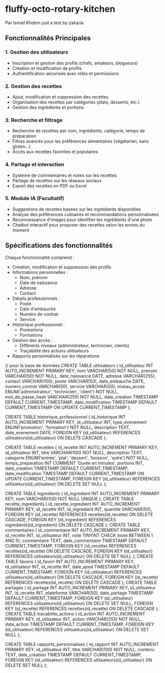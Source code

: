 # fluffy-octo-rotary-kitchen
Par Ismail Khdem
just a test by zakaria

## Fonctionnalités Principales

### 1. Gestion des utilisateurs
- Inscription et gestion des profils (chefs, amateurs, blogueurs)
- Création et modification de profils
- Authentification sécurisée avec rôles et permissions

### 2. Gestion des recettes
- Ajout, modification et suppression des recettes
- Organisation des recettes par catégories (plats, desserts, etc.)
- Gestion des ingrédients et portions

### 3. Recherche et filtrage
- Recherche de recettes par nom, ingrédients, catégorie, temps de préparation
- Filtres avancés pour les préférences alimentaires (végétarien, sans gluten...)
- Accès aux recettes favorites et populaires

### 4. Partage et interaction
- Système de commentaires et notes sur les recettes
- Partage de recettes sur les réseaux sociaux
- Export des recettes en PDF ou Excel

### 5. Module IA (Facultatif)
- Suggestions de recettes basées sur les ingrédients disponibles
- Analyse des préférences culinaires et recommandations personnalisées
- Reconnaissance d'images pour identifier les ingrédients d'une photo
- Chatbot interactif pour proposer des recettes selon les envies du moment

## Spécifications des fonctionnalités

Chaque fonctionnalité comprend :
- Création, modification et suppression des profils
- Informations personnelles :
  - Nom, prénom
  - Date de naissance
  - Adresse
  - Contact
- Détails professionnels :
  - Poste
  - Date d'embauche
  - Numéro de contrat
  - Service
- Historique professionnel :
  - Promotions
  - Formations
- Gestion des accès :
  - Différents niveaux (administrateur, technicien, clients)
  - Traçabilité des actions utilisateurs
- Rapports personnalisés sur les réparations





// pour la base de données 
CREATE TABLE utilisateurs (
    id_utilisateur INT AUTO_INCREMENT PRIMARY KEY,
    nom VARCHAR(50) NOT NULL,
    prenom VARCHAR(50) NOT NULL,
    date_naissance DATE,
    adresse VARCHAR(255),
    contact VARCHAR(100),
    poste VARCHAR(50),
    date_embauche DATE,
    numero_contrat VARCHAR(50),
    service VARCHAR(50),
    niveau_acces ENUM('administrateur', 'technicien', 'client') NOT NULL,
    mot_de_passe_hash VARCHAR(255) NOT NULL,
    date_creation TIMESTAMP DEFAULT CURRENT_TIMESTAMP,
    date_modification TIMESTAMP DEFAULT CURRENT_TIMESTAMP ON UPDATE CURRENT_TIMESTAMP
);


CREATE TABLE historique_professionnel (
    id_historique INT AUTO_INCREMENT PRIMARY KEY,
    id_utilisateur INT,
    type_evenement ENUM('promotion', 'formation') NOT NULL,
    description TEXT,
    date_evenement DATE,
    FOREIGN KEY (id_utilisateur) REFERENCES utilisateurs(id_utilisateur) ON DELETE CASCADE
);


CREATE TABLE recettes (
    id_recette INT AUTO_INCREMENT PRIMARY KEY,
    id_utilisateur INT,
    titre VARCHAR(100) NOT NULL,
    description TEXT,
    categorie ENUM('entrée', 'plat', 'dessert', 'boisson', 'autre') NOT NULL,
    temps_preparation INT COMMENT 'Durée en minutes',
    portions INT,
    date_creation TIMESTAMP DEFAULT CURRENT_TIMESTAMP,
    date_modification TIMESTAMP DEFAULT CURRENT_TIMESTAMP ON UPDATE CURRENT_TIMESTAMP,
    FOREIGN KEY (id_utilisateur) REFERENCES utilisateurs(id_utilisateur) ON DELETE SET NULL
);

CREATE TABLE ingredients (
    id_ingredient INT AUTO_INCREMENT PRIMARY KEY,
    nom VARCHAR(100) NOT NULL UNIQUE
);
CREATE TABLE recette_ingredients (
    id_recette_ingredient INT AUTO_INCREMENT PRIMARY KEY,
    id_recette INT,
    id_ingredient INT,
    quantite VARCHAR(50),
    FOREIGN KEY (id_recette) REFERENCES recettes(id_recette) ON DELETE CASCADE,
    FOREIGN KEY (id_ingredient) REFERENCES ingredients(id_ingredient) ON DELETE CASCADE
);
CREATE TABLE commentaires (
    id_commentaire INT AUTO_INCREMENT PRIMARY KEY,
    id_recette INT,
    id_utilisateur INT,
    note TINYINT CHECK (note BETWEEN 1 AND 5),
    commentaire TEXT,
    date_commentaire TIMESTAMP DEFAULT CURRENT_TIMESTAMP,
    FOREIGN KEY (id_recette) REFERENCES recettes(id_recette) ON DELETE CASCADE,
    FOREIGN KEY (id_utilisateur) REFERENCES utilisateurs(id_utilisateur) ON DELETE SET NULL
);
CREATE TABLE favoris (
    id_favori INT AUTO_INCREMENT PRIMARY KEY,
    id_utilisateur INT,
    id_recette INT,
    date_ajout TIMESTAMP DEFAULT CURRENT_TIMESTAMP,
    FOREIGN KEY (id_utilisateur) REFERENCES utilisateurs(id_utilisateur) ON DELETE CASCADE,
    FOREIGN KEY (id_recette) REFERENCES recettes(id_recette) ON DELETE CASCADE
);
CREATE TABLE partages (
    id_partage INT AUTO_INCREMENT PRIMARY KEY,
    id_utilisateur INT,
    id_recette INT,
    plateforme VARCHAR(50),
    date_partage TIMESTAMP DEFAULT CURRENT_TIMESTAMP,
    FOREIGN KEY (id_utilisateur) REFERENCES utilisateurs(id_utilisateur) ON DELETE SET NULL,
    FOREIGN KEY (id_recette) REFERENCES recettes(id_recette) ON DELETE CASCADE
);
CREATE TABLE tracabilite_actions (
    id_action INT AUTO_INCREMENT PRIMARY KEY,
    id_utilisateur INT,
    action VARCHAR(255) NOT NULL,
    date_action TIMESTAMP DEFAULT CURRENT_TIMESTAMP,
    FOREIGN KEY (id_utilisateur) REFERENCES utilisateurs(id_utilisateur) ON DELETE SET NULL
);

CREATE TABLE rapports_personnalises (
    id_rapport INT AUTO_INCREMENT PRIMARY KEY,
    id_utilisateur INT,
    titre VARCHAR(100) NOT NULL,
    contenu TEXT,
    date_creation TIMESTAMP DEFAULT CURRENT_TIMESTAMP,
    FOREIGN KEY (id_utilisateur) REFERENCES utilisateurs(id_utilisateur) ON DELETE SET NULL
);

